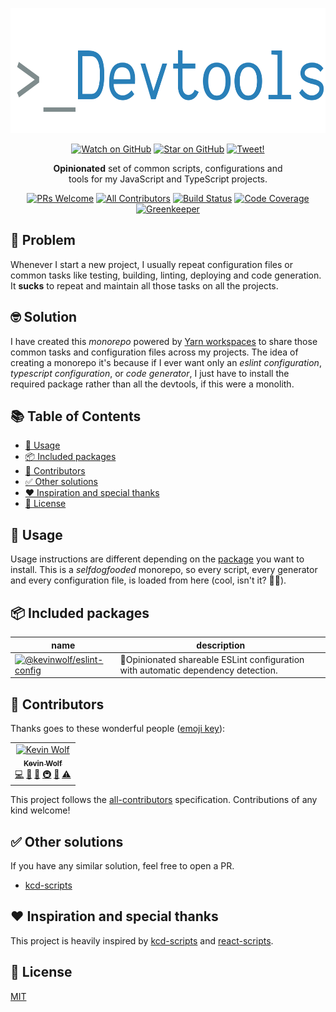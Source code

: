 <p align="center">
<!-- START banner -->
<img alt="Kevin Wolf Devtools" src="./other/banner.png" width="600" height="200" />
<!-- END banner -->
</p>

<p align="center">
<!-- START social-badges -->
<a href="https://github.com/iamkevinwolf/devtools/watchers"><img src="https://img.shields.io/github/watchers/iamkevinwolf/devtools.svg?style=social" alt="Watch on GitHub" /></a>
<a href="https://github.com/iamkevinwolf/devtools/stargazers"><img src="https://img.shields.io/github/stars/iamkevinwolf/devtools.svg?style=social" alt="Star on GitHub" /></a>
<a href="https://twitter.com/intent/tweet?text=Check out @iamkevinwolf devtools! https://github.com/iamkevinwolf/devtools"><img src="https://img.shields.io/twitter/url/https/github.com/iamkevinwolf/devtools.svg?style=social" alt="Tweet!" /></a>
<!-- END social-badges -->
</p>

<p align="center">
<!-- START description -->
<strong>Opinionated</strong> set of common scripts, configurations and<br />
tools for my JavaScript and TypeScript projects.
<!-- END description -->
</p>

<p align="center">
<!-- START status-badges -->
<a href="http://makeapullrequest.com"><img src="https://img.shields.io/badge/PRs-welcome-brightgreen.svg?style=flat-square" alt="PRs Welcome" /></a>
<a href="#-contributors"><img src="https://img.shields.io/badge/all_contributors-1-blue.svg?style=flat-square" alt="All Contributors" /></a>
<a href="https://travis-ci.org/iamkevinwolf/devtools"><img src="https://img.shields.io/travis/iamkevinwolf/devtools.svg?style=flat-square" alt="Build Status" /></a>
<a href="https://codecov.io/github/iamkevinwolf/devtools"><img src="https://img.shields.io/codecov/c/github/iamkevinwolf/devtools.svg?style=flat-square" alt="Code Coverage" /></a>
<a href="https://greenkeeper.io"><img src="https://badges.greenkeeper.io/iamkevinwolf/devtools.svg?style=flat-square" alt="Greenkeeper" /></a>
<!-- END status-badges -->
</p>

## 🤔 Problem

<!-- START the-problem -->

Whenever I start a new project, I usually repeat configuration files or common tasks like testing, building, linting, deploying and code generation. It **sucks** to repeat and maintain all those tasks on all the projects.

<!-- END the-problem -->

## 🤓 Solution

<!-- START the-solution -->

I have created this _monorepo_ powered by [Yarn workspaces](https://yarnpkg.com/lang/en/docs/workspaces/) to share those common tasks and configuration files across my projects. The idea of creating a monorepo it's because if I ever want only an _eslint configuration_, _typescript configuration_, or _code generator_, I just have to install the required package rather than all the devtools, if this were a monolith.

<!-- END the-solution -->

## 📚 Table of Contents

<!-- START doctoc generated TOC please keep comment here to allow auto update -->
<!-- DON'T EDIT THIS SECTION, INSTEAD RE-RUN doctoc TO UPDATE -->

- [📝 Usage](#-usage)
- [📦 Included packages](#-included-packages)
- [🍻 Contributors](#-contributors)
- [✅ Other solutions](#-other-solutions)
- [❤️ Inspiration and special thanks](#-inspiration-and-special-thanks)
- [📄 License](#-license)

<!-- END doctoc generated TOC please keep comment here to allow auto update -->

## 📝 Usage

<!-- START usage -->

Usage instructions are different depending on the [package](#-included-packages) you want to install. This is a _selfdogfooded_ monorepo, so every script, every generator and every configuration file, is loaded from here (cool, isn't it? 🤘🏻).

<!-- END usage -->

## 📦 Included packages

<!-- START included-packages -->

| name                                                                                                                                                                     | description                                                                       |
| ------------------------------------------------------------------------------------------------------------------------------------------------------------------------ | --------------------------------------------------------------------------------- |
| [![@kevinwolf/eslint-config](https://img.shields.io/npm/v/@kevinwolf/kw-scripts.svg?label=%40kevinwolf%2Fkw-scripts&style=flat-square)](./packages/eslint-config#readme) | 🔦Opinionated shareable ESLint configuration with automatic dependency detection. |

  <!-- END included-packages -->

## 🍻 Contributors

Thanks goes to these wonderful people ([emoji key](https://allcontributors.org/docs/en/emoji-key)):

<!-- ALL-CONTRIBUTORS-LIST:START  -->
<!-- prettier-ignore -->
<table><tr><td align="center"><a href="https://kevinwolf.me"><img src="https://avatars2.githubusercontent.com/u/3157426?v=4" width="100px;" alt="Kevin Wolf"/><br /><sub><b>Kevin Wolf</b></sub></a><br /><a href="https://github.com/iamkevinwolf/devtools/commits?author=iamkevinwolf" title="Code">💻</a> <a href="https://github.com/iamkevinwolf/devtools/commits?author=iamkevinwolf" title="Documentation">📖</a> <a href="#ideas-iamkevinwolf" title="Ideas, Planning, & Feedback">🤔</a> <a href="#infra-iamkevinwolf" title="Infrastructure (Hosting, Build-Tools, etc)">🚇</a> <a href="#maintenance-iamkevinwolf" title="Maintenance">🚧</a> <a href="https://github.com/iamkevinwolf/devtools/commits?author=iamkevinwolf" title="Tests">⚠️</a></td></tr></table>

<!-- ALL-CONTRIBUTORS-LIST:END -->

This project follows the [all-contributors](https://github.com/all-contributors/all-contributors) specification. Contributions of any kind welcome!

## ✅ Other solutions

If you have any similar solution, feel free to open a PR.

- [kcd-scripts](https://github.com/kentcdodds/kcd-scripts)

## ❤️ Inspiration and special thanks

This project is heavily inspired by [kcd-scripts](https://github.com/kentcdodds/kcd-scripts) and [react-scripts](https://github.com/facebook/create-react-app).

## 📄 License

[MIT](./LICENSE)
